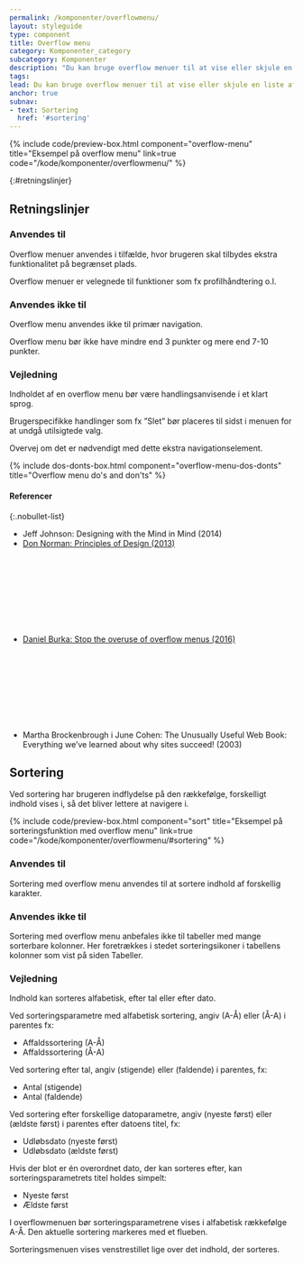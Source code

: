 ```yaml
---
permalink: /komponenter/overflowmenu/
layout: styleguide
type: component
title: Overflow menu
category: Komponenter_category
subcategory: Komponenter
description: "Du kan bruge overflow menuer til at vise eller skjule en liste af links."
tags:
lead: Du kan bruge overflow menuer til at vise eller skjule en liste af links eller knapper. Når brugeren klikker på menulinjen, folder listen sig ud.
anchor: true
subnav:
- text: Sortering
  href: '#sortering'
---
```


{% include code/preview-box.html component="overflow-menu" title="Eksempel på overflow menu" link=true code="/kode/komponenter/overflowmenu/" %}

{:#retningslinjer}
## Retningslinjer

### Anvendes til

Overflow menuer anvendes i tilfælde, hvor brugeren skal tilbydes ekstra funktionalitet på begrænset plads.

Overflow menuer er velegnede til funktioner som fx profilhåndtering o.l.

### Anvendes ikke til

Overflow menu anvendes ikke til primær navigation.

Overflow menu bør ikke have mindre end 3 punkter og mere end 7-10 punkter.

### Vejledning

Indholdet af en overflow menu bør være handlingsanvisende i et klart sprog.

Brugerspecifikke handlinger som fx ”Slet” bør placeres til sidst i menuen for at undgå utilsigtede valg.

Overvej om det er nødvendigt med dette ekstra navigationselement.

{% include dos-donts-box.html component="overflow-menu-dos-donts" title="Overflow menu do's and don'ts" %}

#### Referencer

{:.nobullet-list}
- Jeff Johnson: Designing with the Mind in Mind (2014)
- <a href="https://www.designprinciplesftw.com/collections/don-normans-principles-of-design" class="icon-link">Don Norman: Principles of Design (2013)<svg class="icon-svg" focusable="false" aria-hidden="true"><use xlink:href="#open-in-new"></use></svg></a>
- <a href="https://www.freecodecamp.org/news/stop-the-overuse-of-overflow-menus-5caa4b54e843/" class="icon-link">Daniel Burka: Stop the overuse of overflow menus (2016)<svg class="icon-svg" focusable="false" aria-hidden="true"><use xlink:href="#open-in-new"></use></svg></a>
- Martha Brockenbrough i June Cohen: The Unusually Useful Web Book: Everything we’ve learned about why sites succeed! (2003)

## Sortering

<p class="font-lead">Ved sortering har brugeren indflydelse på den rækkefølge, forskelligt indhold vises i, så det bliver lettere at navigere i.</p>

{% include code/preview-box.html component="sort" title="Eksempel på sorteringsfunktion med overflow menu" link=true code="/kode/komponenter/overflowmenu/#sortering" %}

### Anvendes til

Sortering med overflow menu anvendes til at sortere indhold af forskellig karakter.

### Anvendes ikke til

Sortering med overflow menu anbefales ikke til tabeller med mange sorterbare kolonner. Her foretrækkes i stedet sorteringsikoner i tabellens kolonner som vist på siden Tabeller.

### Vejledning

Indhold kan sorteres alfabetisk, efter tal eller efter dato.

Ved sorteringsparametre med alfabetisk sortering, angiv (A-Å) eller (Å-A) i parentes fx:
 - Affaldssortering (A-Å)
 - Affaldssortering (Å-A)

Ved sortering efter tal, angiv (stigende) eller (faldende) i parentes, fx:
- Antal (stigende)
- Antal (faldende)

Ved sortering efter forskellige datoparametre, angiv (nyeste først) eller (ældste først) i parentes efter datoens titel, fx:
- Udløbsdato (nyeste først)
- Udløbsdato (ældste først)

Hvis der blot er én overordnet dato, der kan sorteres efter, kan sorteringsparametrets titel holdes simpelt:
- Nyeste først
- Ældste først

I overflowmenuen bør sorteringsparametrene vises i alfabetisk rækkefølge A-Å. Den aktuelle sortering markeres med et flueben. 

Sorteringsmenuen vises venstrestillet lige over det indhold, der sorteres.
